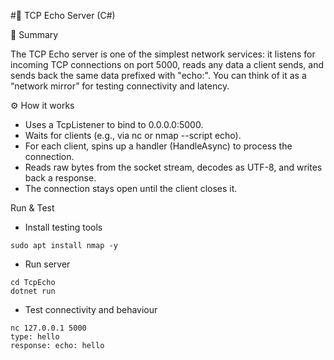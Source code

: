 #🔌 TCP Echo Server (C#)

📖 Summary

The TCP Echo server is one of the simplest network services: it listens for incoming TCP connections on port 5000, reads any data a client sends, and sends back the same data prefixed with "echo:". You can think of it as a “network mirror” for testing connectivity and latency.

⚙️ How it works

- Uses a TcpListener to bind to 0.0.0.0:5000.
- Waits for clients (e.g., via nc or nmap --script echo).
- For each client, spins up a handler (HandleAsync) to process the connection.
- Reads raw bytes from the socket stream, decodes as UTF-8, and writes back a response.
- The connection stays open until the client closes it.

Run & Test
- Install testing tools
```
sudo apt install nmap -y
```
- Run server
```
cd TcpEcho
dotnet run
```
- Test connectivity and behaviour
```
nc 127.0.0.1 5000
type: hello
response: echo: hello
```
